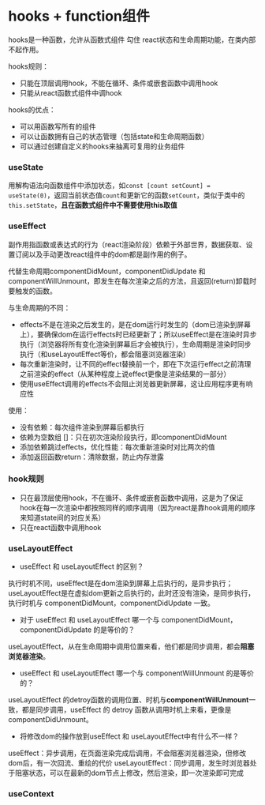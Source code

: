 # hooks + function组件
hooks是一种函数，允许从函数式组件 勾住 react状态和生命周期功能，在类内部不起作用。

hooks规则：
- 只能在顶层调用hook，不能在循环、条件或嵌套函数中调用hook
- 只能从react函数式组件中调hook

hooks的优点：
- 可以用函数写所有的组件
- 可以让函数拥有自己的状态管理（包括state和生命周期函数）
- 可以通过创建自定义的hooks来抽离可复用的业务组件

### useState
用解构语法向函数组件中添加状态，如`const [count setCount] = useState(0)`，返回当前状态值`count`和更新它的函数`setCount`，类似于类中的`this.setState`，**且在函数式组件中不需要使用this取值**

### useEffect
副作用指函数或表达式的行为（react渲染阶段）依赖于外部世界，数据获取、设置订阅以及手动更改react组件中的dom都是副作用的例子。

代替生命周期componentDidMount，componentDidUpdate 和 componentWillUnmount，即发生在每次渲染之后的方法，且返回(return)卸载时要触发的函数。

与生命周期的不同：
- effects不是在渲染之后发生的，是在dom运行时发生的（dom已渲染到屏幕上），要确保dom在运行effects时已经更新了；所以useEffect是在渲染时异步执行（浏览器将所有变化渲染到屏幕后才会被执行），生命周期是渲染时同步执行（和useLayoutEffect等价，都会阻塞浏览器渲染）
- 每次重新渲染时，让不同的effect替换前一个，即在下次运行effect之前清理之前渲染的effect（从某种程度上说effect更像是渲染结果的一部分）
- 使用useEffect调用的effects不会阻止浏览器更新屏幕，这让应用程序更有响应性

使用：
- 没有依赖：每次组件渲染到屏幕后都执行
- 依赖为空数组 []：只在初次渲染阶段执行，即componentDidMount
- 添加依赖跳过effects，优化性能：每次重新渲染时对比两次的值
- 添加返回函数return：清除数据，防止内存泄露

### hook规则
- 只在最顶层使用hook，不在循环、条件或嵌套函数中调用，这是为了保证hook在每一次渲染中都按照同样的顺序调用（因为react是靠hook调用的顺序来知道state间的对应关系）
- 只在react函数中调用hook

### useLayoutEffect
- useEffect 和 useLayoutEffect 的区别？

执行时机不同，useEffect是在dom渲染到屏幕上后执行的，是异步执行；useLayoutEffect是在虚拟dom更新之后执行的，此时还没有渲染，是同步执行，执行时机与 componentDidMount，componentDidUpdate 一致。
- 对于 useEffect 和 useLayoutEffect 哪一个与 componentDidMount，componentDidUpdate 的是等价的？

useLayoutEffect，从在生命周期中调用位置来看，他们都是同步调用，都会**阻塞浏览器渲染**。
- useEffect 和 useLayoutEffect 哪一个与 componentWillUnmount 的是等价的？

useLayoutEffect 的detroy函数的调用位置、时机与**componentWillUnmount**一致，都是同步调用，useEffect 的 detroy 函数从调用时机上来看，更像是 componentDidUnmount。
-  将修改dom的操作放到useEffect 和 useLayoutEffect中有什么不一样？

useEffect：异步调用，在页面渲染完成后调用，不会阻塞浏览器渲染，但修改dom后，有一次回流、重绘的代价
useLayoutEffect：同步调用，发生时浏览器处于阻塞状态，可以在最新的dom节点上修改，然后渲染，即一次渲染即可完成

### useContext
